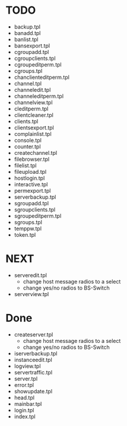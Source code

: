 # TODO
 - backup.tpl
 - banadd.tpl
 - banlist.tpl
 - bansexport.tpl
 - cgroupadd.tpl
 - cgroupclients.tpl
 - cgroupeditperm.tpl
 - cgroups.tpl
 - chanclienteditperm.tpl
 - channel.tpl
 - channeledit.tpl
 - channeleditperm.tpl
 - channelview.tpl
 - cleditperm.tpl
 - clientcleaner.tpl
 - clients.tpl
 - clientsexport.tpl
 - complainlist.tpl
 - console.tpl
 - counter.tpl
 - createchannel.tpl
 - filebrowser.tpl
 - filelist.tpl
 - fileupload.tpl
 - hostlogin.tpl
 - interactive.tpl
 - permexport.tpl
 - serverbackup.tpl
 - sgroupadd.tpl
 - sgroupclients.tpl
 - sgroupeditperm.tpl
 - sgroups.tpl
 - temppw.tpl
 - token.tpl


# NEXT
 - serveredit.tpl
   - change host message radios to a select
   - change yes/no radios to BS-Switch
 - serverview.tpl


# Done
 - createserver.tpl
   - change host message radios to a select
   - change yes/no radios to BS-Switch
 - iserverbackup.tpl
 - instanceedit.tpl
 - logview.tpl
 - servertraffic.tpl
 - server.tpl
 - error.tpl
 - showupdate.tpl
 - head.tpl
 - mainbar.tpl
 - login.tpl
 - index.tpl